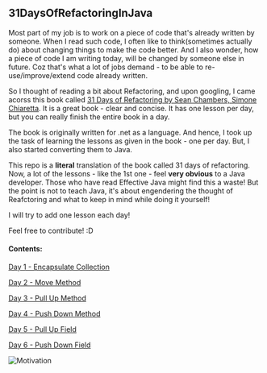 ## 31DaysOfRefactoringInJava

Most part of my job is to work on a piece of code that's already written by someone.
When I read such code, I often like to think(sometimes actually do) about changing things to make the code better. 
And I also wonder, how a piece of code I am writing today, will be changed by someone else in future. 
Coz that's what a lot of jobs demand - to be able to re-use/improve/extend code already written. 

So I thought of reading a bit about Refactoring, and upon googling, I came acorss this book called [31 Days of Refactoring by Sean Chambers, Simone Chiaretta](https://lostechies.com/wp-content/uploads/2011/03/31DaysRefactoring.pdf).
It is a great book - clear and concise. It has one lesson per day, but you can really finish the entire book in a day. 

The book is originally written for .net as a language. 
And hence, I took up the task of learning the lessons as given in the book - one per day. But, I also started converting them to Java. 

This repo is a **literal** translation of the book called 31 days of refactoring. 
Now, a lot of the lessons - like the 1st one - feel **very obvious** to a Java developer. 
Those who have read Effective Java might find this a waste!
But the point is not to teach Java, it's about engendering the thought of Reafctoring and what to keep in mind while doing it yourself!

I will try to add one lesson each day! 

Feel free to contribute! :D

#### Contents:

[Day 1 - Encapsulate Collection](https://github.com/sunnypatel165/31DaysOfRefactoringInJava/tree/master/src/com/sunnypatel/daysofrefactoringjava/day1/encapsulatecollection)

[Day 2 - Move Method](https://github.com/sunnypatel165/31DaysOfRefactoringInJava/tree/master/src/com/sunnypatel/daysofrefactoringjava/day2/movemethod)

[Day 3 - Pull Up Method](https://github.com/sunnypatel165/31DaysOfRefactoringInJava/tree/master/src/com/sunnypatel/daysofrefactoringjava/day3/pullupmethod)

[Day 4 - Push Down Method](https://github.com/sunnypatel165/31DaysOfRefactoringInJava/tree/master/src/com/sunnypatel/daysofrefactoringjava/day4/pushdownmethod)

[Day 5 - Pull Up Field](https://github.com/sunnypatel165/31DaysOfRefactoringInJava/tree/master/src/com/sunnypatel/daysofrefactoringjava/day5/pullupfield)

[Day 6 - Push Down Field](https://github.com/sunnypatel165/31DaysOfRefactoringInJava/tree/master/src/com/sunnypatel/daysofrefactoringjava/day6/pushdownfield)

![Motivation](http://s2.quickmeme.com/img/a5/a513a0245a5f0382c8a823cbd1017024f70442c0c1800400281cec8057a10c12.jpg)
